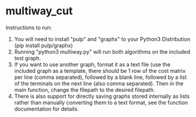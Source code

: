 # multiway_cut
Instructions to run:
1) You will need to install "pulp" and "graphx" to your Python3 Distribution (pip install pulp/graphx)
2) Running "python3 multiway.py" will run both algorithms on the included test graph.
3) If you want to use another graph, format it as a text file (use the included graph as a template, there should be 1 row of the cost matrix per line (comma separated), followed by a blank line, followed by a list of the terminals on the next line (also comma separated). Then in the main function, change the filepath to the desired filepath.
4) There is also support for directly saving graphs stored internally as lists rather than manually converting them to a text format, see the function documentation for details.
